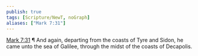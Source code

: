 ```yaml
---
publish: true
tags: [Scripture/NewT, noGraph]
aliases: ["Mark 7:31"]
---
```

[Mark 7:31](https://churchofjesuschrist.org/study/scriptures/nt/mark/7?lang=eng&id=p31#p31) ¶ And again, departing from the coasts of Tyre and Sidon, he came unto the sea of Galilee, through the midst of the coasts of Decapolis.
